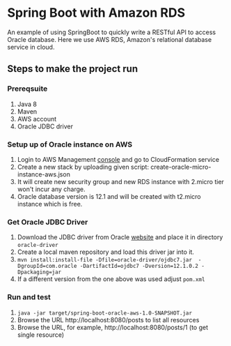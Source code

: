 # Spring Boot with Amazon RDS

An example of using SpringBoot to quickly write a RESTful API to access Oracle database. Here we use AWS RDS, Amazon's relational database service in cloud.

## Steps to make the project run

### Prereqsuite

1. Java 8
2. Maven
3. AWS account 
4. Oracle JDBC driver

### Setup up of Oracle instance on AWS

1. Login to AWS Management [console](https://aws.amazon.com/) and go to CloudFormation service 
2. Create a new stack by uploading given script: create-oracle-micro-instance-aws.json
3. It will create new security group and new RDS instance with 2.micro tier won't incur any charge. 
4. Oracle database version is 12.1 and will be created with t2.micro instance which is free. 


### Get Oracle JDBC Driver

1. Download the JDBC driver from Oracle [website](http://www.oracle.com/technetwork/database/features/jdbc/index-091264.html) and place it in directory `oracle-driver`
2. Create a local maven repository and load this driver jar into it.
3. `mvn install:install-file -Dfile=oracle-driver/ojdbc7.jar  -DgroupId=com.oracle -DartifactId=ojdbc7 -Dversion=12.1.0.2 -Dpackaging=jar`
4. If a different version from the one above was used adjust `pom.xml`

### Run and test

1. `java -jar target/spring-boot-oracle-aws-1.0-SNAPSHOT.jar`
2. Browse the URL http://localhost:8080/posts to list all resources
3. Browse the URL, for example, http://localhost:8080/posts/1 (to get single resource)
